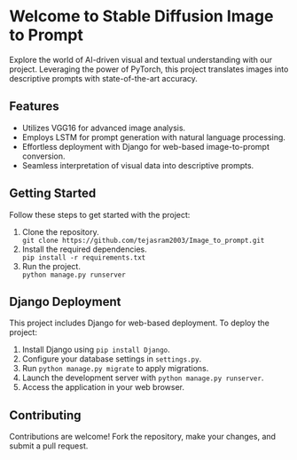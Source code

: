 <body>
<h1>Welcome to Stable Diffusion Image to Prompt</h1>

<p>Explore the world of AI-driven visual and textual understanding with our project. Leveraging the power of PyTorch, this project translates images into descriptive prompts with state-of-the-art accuracy.</p>

<h2>Features</h2>
<ul>
<li>Utilizes VGG16 for advanced image analysis.</li>
<li>Employs LSTM for prompt generation with natural language processing.</li>
<li>Effortless deployment with Django for web-based image-to-prompt conversion.</li>
<li>Seamless interpretation of visual data into descriptive prompts.</li>
</ul>

<h2>Getting Started</h2>
<p>Follow these steps to get started with the project:</p>
<ol>
<li>Clone the repository.</li>
<code>git clone https://github.com/tejasram2003/Image_to_prompt.git</code>
<li>Install the required dependencies.</li>
<code>pip install -r requirements.txt</code>
<li>Run the project.</li>
<code>python manage.py runserver</code>
</ol>

<h2>Django Deployment</h2>
<p>This project includes Django for web-based deployment. To deploy the project:</p>
<ol>
<li>Install Django using <code>pip install Django</code>.</li>
<li>Configure your database settings in <code>settings.py</code>.</li>
<li>Run <code>python manage.py migrate</code> to apply migrations.</li>
<li>Launch the development server with <code>python manage.py runserver</code>.</li>
<li>Access the application in your web browser.</li>
</ol>

<h2>Contributing</h2>
<p>Contributions are welcome! Fork the repository, make your changes, and submit a pull request.</p>

</body>
</html>
